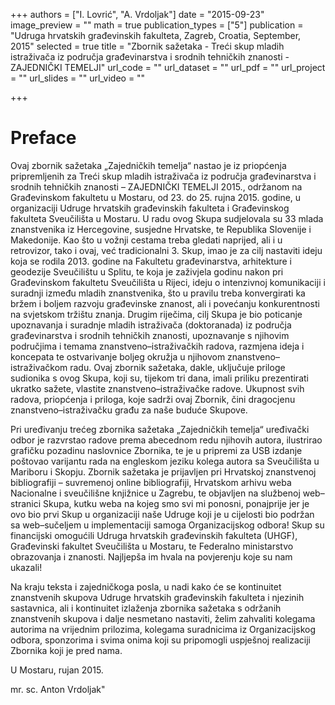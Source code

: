 +++
authors = ["I. Lovrić", "A. Vrdoljak"]
date = "2015-09-23"
image_preview = ""
math = true
publication_types = ["5"]
publication = "Udruga hrvatskih građevinskih fakulteta, Zagreb, Croatia, September, 2015"
selected = true
title = "Zbornik sažetaka - Treći skup mladih istraživača iz područja građevinarstva i srodnih tehničkih znanosti - ZAJEDNIČKI TEMELJI"
url_code = ""
url_dataset = ""
url_pdf = ""
url_project = ""
url_slides = ""
url_video = ""

+++

# Preface

Ovaj zbornik sažetaka „Zajedničkih temelja“ nastao je iz priopćenja pripremljenih za Treći skup mladih istraživača iz područja građevinarstva i srodnih tehničkih znanosti – ZAJEDNIČKI TEMELJI 2015., održanom na Građevinskom fakultetu u Mostaru, od 23. do 25. rujna 2015. godine, u organizaciji Udruge hrvatskih građevinskih fakulteta i Građevinskog fakulteta Sveučilišta u Mostaru. U radu ovog Skupa sudjelovala su 33 mlada znanstvenika iz Hercegovine, susjedne Hrvatske, te Republika Slovenije i Makedonije. Kao što u vožnji cestama treba gledati naprijed, ali i u retrovizor, tako i ovaj, već tradicionalni 3. Skup, imao je za cilj nastaviti ideju koja se rodila 2013. godine na Fakultetu građevinarstva, arhitekture i geodezije Sveučilištu u Splitu, te koja je zaživjela godinu nakon pri Građevinskom fakultetu Sveučilišta u Rijeci, ideju o intenzivnoj komunikaciji i suradnji između mladih znanstvenika, što u pravilu treba konvergirati ka bržem i boljem razvoju građevinske znanost, ali i povećanju konkurentnosti na svjetskom tržištu znanja. Drugim riječima, cilj Skupa je bio poticanje upoznavanja i suradnje mladih istraživača (doktoranada) iz područja građevinarstva i srodnih tehničkih znanosti, upoznavanje s njihovim područjima i temama znanstveno–istraživačkih radova, razmjena ideja i koncepata te ostvarivanje boljeg okružja u njihovom znanstveno–istraživačkom radu. Ovaj zbornik sažetaka, dakle, uključuje priloge sudionika s ovog Skupa, koji su, tijekom tri dana, imali priliku prezentirati ukratko sažete, vlastite znanstveno–istraživačke radove. Ukupnost svih radova, priopćenja i priloga, koje sadrži ovaj Zbornik, čini dragocjenu znanstveno–istraživačku građu za naše buduće Skupove.

Pri uređivanju trećeg zbornika sažetaka „Zajedničkih temelja“ uređivački odbor je razvrstao radove prema abecednom redu njihovih autora, ilustrirao grafičku pozadinu naslovnice Zbornika, te je u pripremi za USB izdanje poštovao varijantu rada na engleskom jeziku kolega autora sa Sveučilišta u Mariboru i Skopju. Zbornik sažetaka je prijavljen pri Hrvatskoj znanstvenoj bibliografiji – suvremenoj online bibliografiji, Hrvatskom arhivu weba Nacionalne i sveučilišne knjižnice u Zagrebu, te objavljen na službenoj web–stranici Skupa, kutku weba na kojeg smo svi mi ponosni, ponajprije jer je ovo bio prvi Skup u organizaciji naše Udruge koji je u cijelosti bio podržan sa web–sučeljem u implementaciji samoga Organizacijskog odbora! Skup su financijski omogućili Udruga hrvatskih građevinskih fakulteta (UHGF), Građevinski fakultet Sveučilišta u Mostaru, te Federalno ministarstvo obrazovanja i znanosti. Najljepša im hvala na povjerenju koje su nam ukazali!

Na kraju teksta i zajedničkoga posla, u nadi kako će se kontinuitet znanstvenih skupova Udruge hrvatskih građevinskih fakulteta i njezinih sastavnica, ali i kontinuitet izlaženja zbornika sažetaka s održanih znanstvenih skupova i dalje nesmetano nastaviti, želim zahvaliti kolegama autorima na vrijednim prilozima, kolegama suradnicima iz Organizacijskog odbora, sponzorima i svima onima koji su pripomogli uspješnoj realizaciji Zbornika koji je pred nama.

U Mostaru, rujan 2015.

mr. sc. Anton Vrdoljak"
